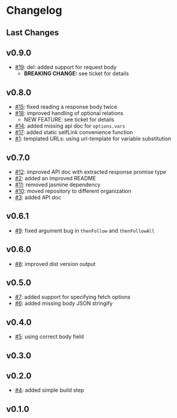 # Changelog

## Last Changes


## v0.9.0

- [#19](https://github.com/aixigo/hal-http-client/issues/19): del: added support for request body
    + **BREAKING CHANGE:** see ticket for details


## v0.8.0

- [#15](https://github.com/aixigo/hal-http-client/issues/15): fixed reading a response body twice
- [#18](https://github.com/aixigo/hal-http-client/issues/18): improved handling of optional relations
    + NEW FEATURE: see ticket for details
- [#14](https://github.com/aixigo/hal-http-client/issues/14): added missing api doc for `options.vars`
- [#17](https://github.com/aixigo/hal-http-client/issues/17): added static selfLink convenience function
- [#1](https://github.com/aixigo/hal-http-client/issues/1): templated URLs: using url-template for variable substitution


## v0.7.0

- [#12](https://github.com/aixigo/hal-http-client/issues/12): improved API doc with extracted response promise type
- [#2](https://github.com/aixigo/hal-http-client/issues/2): added an improved README
- [#11](https://github.com/aixigo/hal-http-client/issues/11): removed jasmine dependency
- [#10](https://github.com/aixigo/hal-http-client/issues/10): moved repository to different organization
- [#3](https://github.com/aixigo/hal-http-client/issues/3): added API doc


## v0.6.1

- [#9](https://github.com/aixigo/hal-http-client/issues/9): fixed argument bug in `thenFollow` and `thenFollowAll`


## v0.6.0

- [#8](https://github.com/aixigo/hal-http-client/issues/8): improved dist version output


## v0.5.0

- [#7](https://github.com/aixigo/hal-http-client/issues/7): added support for specifying fetch options
- [#6](https://github.com/aixigo/hal-http-client/issues/6): added missing body JSON stringify


## v0.4.0

- [#5](https://github.com/aixigo/hal-http-client/issues/5): using correct body field


## v0.3.0
## v0.2.0

- [#4](https://github.com/aixigo/hal-http-client/issues/4): added simple build step


## v0.1.0
